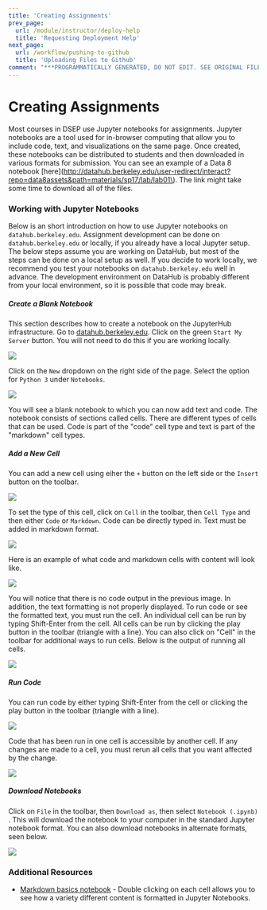 ```yaml
---
title: 'Creating Assignments'
prev_page:
  url: /module/instructor/deploy-help
  title: 'Requesting Deployment Help'
next_page:
  url: /workflow/pushing-to-github
  title: 'Uploading Files to Github'
comment: "***PROGRAMMATICALLY GENERATED, DO NOT EDIT. SEE ORIGINAL FILES IN /content***"
---
```

# Creating Assignments

Most courses in DSEP use Jupyter notebooks for assignments. Jupyter notebooks are a tool used for in-browser computing that allow you to include code, text, and visualizations on the same page. Once created, these notebooks can be distributed to students and then downloaded in various formats for submission. You can see an example of a Data 8 notebook [here](http://datahub.berkeley.edu/user-redirect/interact?repo=data8assets&path=materials/sp17/lab/lab01\). The link might take some time to download all of the files.

### Working with Jupyter Notebooks

Below is an short introduction on how to use Jupyter notebooks on `datahub.berkeley.edu`. Assignment development can be done on `datahub.berkeley.edu` or locally, if you already have a local Jupyter setup. The below steps assume you are working on DataHub, but most of the steps can be done on a local setup as well. If you decide to work locally, we recommend you test your notebooks on `datahub.berkeley.edu` well in advance. The development environment on DataHub is probably different from your local environment, so it is possible that code may break.

##### Create a Blank Notebook

This section describes how to create a notebook on the JupyterHub infrastructure. Go to [datahub.berkeley.edu](https://datahub.berkeley.edu). Click on the green `Start My Server` button. You will not need to do this if you are working locally.

![](https://cloud.githubusercontent.com/assets/8205702/23236423/0ae83eb6-f90e-11e6-9c17-8d4f0eff9408.png)

Click on the `New` dropdown on the right side of the page. Select the option for `Python 3` under `Notebooks`.

![](https://cloud.githubusercontent.com/assets/8205702/23236478/4418c61a-f90e-11e6-8b2a-42c3ab52f423.png)

You will see a blank notebook to which you can now add text and code. The notebook consists of sections called cells. There are different types of cells that can be used. Code is part of the "code" cell type and text is part of the "markdown" cell types.

##### Add a New Cell

You can add a new cell using eiher the `+` button on the left side or the `Insert` button on the toolbar.

![](https://cloud.githubusercontent.com/assets/8205702/23236603/a1ff8b9c-f90e-11e6-947e-a99c33d9bbe4.png)

To set the type of this cell, click on `Cell` in the toolbar, then `Cell Type` and then either `Code` or `Markdown`. Code can be directly typed in. Text must be added in markdown format.

![](https://cloud.githubusercontent.com/assets/8205702/23236602/a1fc6f52-f90e-11e6-9749-c5dc2f73e172.png)

Here is an example of what code and markdown cells with content will look like.

![](https://cloud.githubusercontent.com/assets/8205702/23251037/8ede3e6c-f960-11e6-8699-cd0ff562e1e8.png)

You will notice that there is no code output in the previous image. In addition, the text formatting is not properly displayed. To run code or see the formatted text, you must run the cell. An individual cell can be run by typing Shift-Enter from the cell. All cells can be run by clicking the play button in the toolbar \(triangle with a line\). You can also click on "Cell" in the toolbar for additional ways to run cells. Below is the output of running all cells.

![](https://cloud.githubusercontent.com/assets/8205702/23251108/dcada876-f960-11e6-9629-ac8a1bdbe116.png)

##### Run Code

You can run code by either typing Shift-Enter from the cell or clicking the play button in the toolbar \(triangle with a line\).

![](https://cloud.githubusercontent.com/assets/8205702/23251184/2e1be7fe-f961-11e6-9c84-e1b966c3e06b.png)

Code that has been run in one cell is accessible by another cell.  If any changes are made to a cell, you must rerun all cells that you want affected by the change.

![](https://cloud.githubusercontent.com/assets/8205702/23251192/394dfd9c-f961-11e6-8bef-d1aa93c18dec.png)

##### Download Notebooks

Click on `File` in the toolbar, then `Download as`, then select `Notebook (.ipynb)` . This will download the notebook to your computer in the standard Jupyter notebook format. You can also download notebooks in alternate formats, seen below.

![](https://cloud.githubusercontent.com/assets/8205702/23284842/8995ced4-f9e2-11e6-809e-2b46bd7833da.png)

### Additional Resources

* [Markdown basics notebook](http://datahub.berkeley.edu/user-redirect/interact?repo=connector-instructors&path=examples/external_notebooks/markdown_basics.ipynb) - Double clicking on each cell allows you to see how a variety different content is formatted in Jupyter Notebooks.



